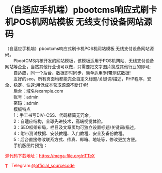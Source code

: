 # （自适应手机端）pbootcms响应式刷卡机POS机网站模板 无线支付设备网站源码

（自适应手机端）pbootcms响应式刷卡机POS机网站模板 无线支付设备网站源码。<br>　　PbootCMS内核开发的网站模板，该模板适用于POS机网站、无线支付设备网站等企业，当然其他行业也可以做，只需要把文字图片换成其他行业的即可;<br>　　自适应，同一个后台，数据即时同步，简单适用!附带测试数据!<br>　　友好的seo，所有页面均都能完全自定义标题/关键词/描述，PHP程序，安全、稳定、快速;用低成本获取源源不断订单!<br>　　后台：域名/example.com<br>　　账号：admin<br>　　密码：admin<br>　　模板特点<br>　　1：手工书写DIV+CSS、代码精简无冗余。<br>　　2：自适应结构，全球先进技术，高端视觉体验。<br>　　3：SEO框架布局，栏目及文章页均可独立设置标题/关键词/描述。<br>　　4：附带测试数据、安装教程、入门教程、安全及备份教程。<br>　　5：后台直接修改联系方式、传真、邮箱、地址等，修改更加方便。<br>　　手机版图片预览：<br>


<p style="color: red;">源代码下载地址：<a href="https://mega-file.org/nTTeX" style="color: red;">https://mega-file.org/nTTeX</a></p><p style="color: red;"><img src="https://cdn-icons-png.flaticon.com/512/2111/2111646.png" alt="Telegram Icon" style="width: 16px; vertical-align: middle; margin-right: 5px;">Telegram:<a href="https://t.me/official_sourcecode" style="color: red;">@official_sourcecode</a></p>